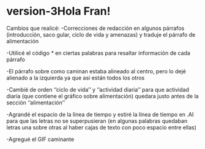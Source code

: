 # version-3Hola Fran!
Cambios que realicé:
-Correcciones de redacción en algunos párrafos (introducción, saco gular, ciclo de vida y amenazas) y traduje el párrafo de alimentación

-Utilicé el código <em>*</em> en ciertas palabras para resaltar información de cada párrafo

-El párrafo sobre como caminan estaba alineado al centro, pero lo dejé alienado a la izquierda ya que así están todos los otros 

-Cambié de orden ‘’ciclo de vida’’ y ‘’actividad diaria’’ para que actividad diaria (que contiene el gráfico sobre alimentación) quedara justo antes de la sección ‘’alimentación’’

-Agrandé el espacio de la línea de tiempo y estiré la línea de tiempo en .AI para que las letras no se superpusieran (en algunas palabras quedaban letras una sobre otras al haber cajas de texto con poco espacio entre ellas)

-Agregué el GIF caminante
